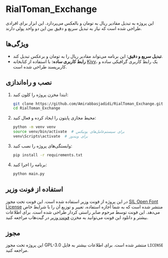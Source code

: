 # RialToman_Exchange

این پروژه به تبدیل مقادیر ریال به تومان و بالعکس می‌پردازد. این ابزار برای افرادی طراحی شده است که نیاز به تبدیل سریع و دقیق بین این دو واحد پولی دارند.

## ویژگی‌ها
- **تبدیل سریع و دقیق:** این برنامه می‌تواند مقادیر ریال را به تومان و برعکس تبدیل کند.
- **رابط کاربری ساده:** با استفاده از کتابخانه [Kivy](https://kivy.org/)، یک رابط کاربری گرافیکی ساده و کاربرپسند طراحی شده است.


## نصب و راه‌اندازی

1. ابتدا مخزن پروژه را کلون کنید:
    ```bash
    git clone https://github.com/Amirabbasjadidi/RialToman_Exchange.git
    cd RialToman_Exchange
    ```

2. محیط مجازی پایتون را ایجاد کرده و فعال کنید:
    ```bash
    python -m venv venv
    source venv/bin/activate  # برای سیستم‌عامل‌های یونیکس
    venv\Scripts\activate  # برای ویندوز
    ```

3. وابستگی‌های پروژه را نصب کنید:
    ```bash
    pip install -r requirements.txt
    ```

4. برنامه را اجرا کنید:
    ```bash
    python main.py
    ```

## استفاده از فونت وزیر

در این پروژه از فونت [وزیر](https://github.com/rastikerdar/vazir-font) استفاده شده است. این فونت تحت مجوز [SIL Open Font License](https://scripts.sil.org/cms/scripts/page.php?site_id=nrsi&id=OFL_web) منتشر شده است که به شما اجازه استفاده، تغییر و توزیع آن را با شرایط خاص می‌دهد. این فونت توسط مرحوم صابر راستی کردار طراحی شده است. برای اطلاعات بیشتر و دانلود این فونت می‌توانید به مخزن [فونت وزیر](https://github.com/rastikerdar/vazir-font) در گیت‌هاب مراجعه کنید.

## مجوز

این پروژه تحت مجوز GPL-3.0 منتشر شده است. برای اطلاعات بیشتر به فایل `LICENSE` مراجعه کنید.

